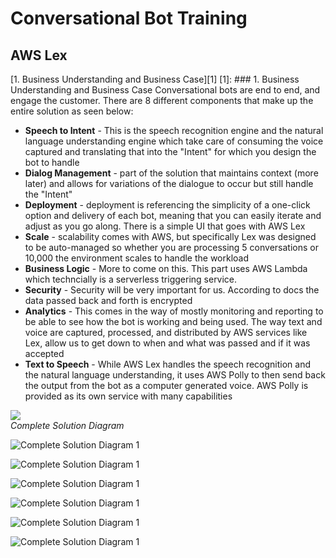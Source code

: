 # Conversational Bot Training 
## AWS Lex
[1. Business Understanding and Business Case][1]
[1]: ### 1. Business Understanding and Business Case
Conversational bots are end to end, and engage the customer. There are 8 different components that make up the entire solution as seen below:</br>
* **Speech to Intent** - This is the speech recognition engine and the natural language understanding engine which take care of consuming the voice captured and translating that into the "Intent" for which you design the bot to handle
* **Dialog Management** - part of the solution that maintains context (more later) and allows for variations of the dialogue to occur but still handle the "Intent"
* **Deployment** - deployment is referencing the simplicity of a one-click option and delivery of each bot, meaning that you can easily iterate and adjust as you go along. There is a simple UI that goes with AWS Lex
* **Scale** - scalability comes with AWS, but specifically Lex was designed to be auto-managed so whether you are processing 5 conversations or 10,000 the environment scales to handle the workload
* **Business Logic** - More to come on this. This part uses AWS Lambda which techncially is a serverless triggering service.
* **Security** - Security will be very important for us. According to docs the data passed back and forth is encrypted
* **Analytics** - This comes in the way of mostly monitoring and reporting to be able to see how the bot is working and being used. The way text and voice are captured, processed, and distributed by AWS services like Lex, allow us to get down to when and what was passed and if it was accepted
* **Text to Speech** - While AWS Lex handles the speech recognition and the natural language understanding, it uses AWS Polly to then send back the output from the bot as a computer generated voice. AWS Polly is provided as its own service with many capabilities

![](https://github.com/sdrohrer/lexflex/blob/master/training/aws_lex_arch_1.PNG)
</br>*Complete Solution Diagram*

![](https://github.com/sdrohrer/lexflex/blob/master/training/aws_lex_arch_2.PNG "Complete Solution Diagram 1")

![](https://github.com/sdrohrer/lexflex/blob/master/training/aws_lex_arch_3.PNG "Complete Solution Diagram 1")

![](https://github.com/sdrohrer/lexflex/blob/master/training/aws_lex_arch_4.PNG "Complete Solution Diagram 1")

![](https://github.com/sdrohrer/lexflex/blob/master/training/aws_lex_arch_5.PNG "Complete Solution Diagram 1")

![](https://github.com/sdrohrer/lexflex/blob/master/training/aws_lex_arch_6.PNG "Complete Solution Diagram 1")


![](https://github.com/sdrohrer/lexflex/blob/master/training/aws_lex_arch_7.PNG "Complete Solution Diagram 1")

